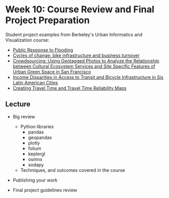 # Week 10: Course Review and Final Project Preparation

Student project examples from Berkeley's Urban Informatics and Visualization course:

- [Public Response to Flooding](https://www.ocf.berkeley.edu/~anneliesesytsma/2017/11/25/public-response-to-flooding/)
- [Cycles of change: bike infrastructure and business turnover](https://www.ocf.berkeley.edu/~raleighmccoy/2017/12/12/cycles-of-change-bike-infrastructure-and-business-turnover/)
- [Crowdsourcing: Using Geotagged Photos to Analyze the Relationship between Cultural Ecosystem Services and Site Specific Features of Urban Green Space in San Francisco](https://www.ocf.berkeley.edu/~diningliu/2018/10/07/232/)
- [Income Disparities in Access to Transit and Bicycle Infrastructure in Six Latin American Cities](https://www.ocf.berkeley.edu/~jcamacho/2017/12/06/access-to-transit-and-bicycle-infrastructure-in-six-latin-american-cities/)
- [Creating Travel Time and Travel Time Reliability Maps](https://www.ocf.berkeley.edu/~garbier/2017/12/08/62/)

## Lecture
*   Big review
	* Python libraries
		* pandas
		* geopandas
		* plotly
		* folium
		* keplergl
		* osmnx
		* sodapy
	* Techniques, and outcomes covered in the course
*   Publishing your work

*   Final project guidelines review
